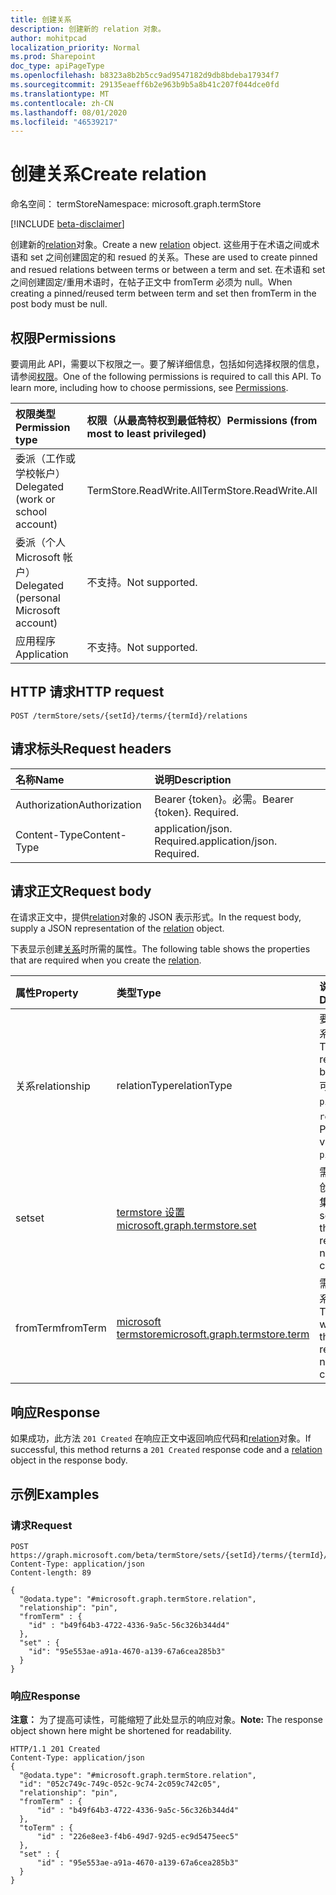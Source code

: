 ```yaml
---
title: 创建关系
description: 创建新的 relation 对象。
author: mohitpcad
localization_priority: Normal
ms.prod: Sharepoint
doc_type: apiPageType
ms.openlocfilehash: b8323a8b2b5cc9ad9547182d9db8bdeba17934f7
ms.sourcegitcommit: 29135eaeff6b2e963b9b5a8b41c207f044dce0fd
ms.translationtype: MT
ms.contentlocale: zh-CN
ms.lasthandoff: 08/01/2020
ms.locfileid: "46539217"
---
```

# <a name="create-relation"></a><span data-ttu-id="8b205-103">创建关系</span><span class="sxs-lookup"><span data-stu-id="8b205-103">Create relation</span></span>
<span data-ttu-id="8b205-104">命名空间： termStore</span><span class="sxs-lookup"><span data-stu-id="8b205-104">Namespace: microsoft.graph.termStore</span></span>

[!INCLUDE [beta-disclaimer](../../includes/beta-disclaimer.md)]

<span data-ttu-id="8b205-105">创建新的[relation](../resources/termstore-relation.md)对象。</span><span class="sxs-lookup"><span data-stu-id="8b205-105">Create a new [relation](../resources/termstore-relation.md) object.</span></span> <span data-ttu-id="8b205-106">这些用于在术语之间或术语和 set 之间创建固定的和 resued 的关系。</span><span class="sxs-lookup"><span data-stu-id="8b205-106">These are used to create pinned and resued relations between terms or between a term and set.</span></span> <span data-ttu-id="8b205-107">在术语和 set 之间创建固定/重用术语时，在帖子正文中 fromTerm 必须为 null。</span><span class="sxs-lookup"><span data-stu-id="8b205-107">When creating a pinned/reused term between term and set then fromTerm in the post body must be null.</span></span>

## <a name="permissions"></a><span data-ttu-id="8b205-108">权限</span><span class="sxs-lookup"><span data-stu-id="8b205-108">Permissions</span></span>
<span data-ttu-id="8b205-p102">要调用此 API，需要以下权限之一。要了解详细信息，包括如何选择权限的信息，请参阅[权限](/graph/permissions-reference)。</span><span class="sxs-lookup"><span data-stu-id="8b205-p102">One of the following permissions is required to call this API. To learn more, including how to choose permissions, see [Permissions](/graph/permissions-reference).</span></span>

|<span data-ttu-id="8b205-111">权限类型</span><span class="sxs-lookup"><span data-stu-id="8b205-111">Permission type</span></span>|<span data-ttu-id="8b205-112">权限（从最高特权到最低特权）</span><span class="sxs-lookup"><span data-stu-id="8b205-112">Permissions (from most to least privileged)</span></span>|
|:---|:---|
|<span data-ttu-id="8b205-113">委派（工作或学校帐户）</span><span class="sxs-lookup"><span data-stu-id="8b205-113">Delegated (work or school account)</span></span> |<span data-ttu-id="8b205-114">TermStore.ReadWrite.All</span><span class="sxs-lookup"><span data-stu-id="8b205-114">TermStore.ReadWrite.All</span></span> |
|<span data-ttu-id="8b205-115">委派（个人 Microsoft 帐户）</span><span class="sxs-lookup"><span data-stu-id="8b205-115">Delegated (personal Microsoft account)</span></span> | <span data-ttu-id="8b205-116">不支持。</span><span class="sxs-lookup"><span data-stu-id="8b205-116">Not supported.</span></span>    |
|<span data-ttu-id="8b205-117">应用程序</span><span class="sxs-lookup"><span data-stu-id="8b205-117">Application</span></span> | <span data-ttu-id="8b205-118">不支持。</span><span class="sxs-lookup"><span data-stu-id="8b205-118">Not supported.</span></span> |


## <a name="http-request"></a><span data-ttu-id="8b205-119">HTTP 请求</span><span class="sxs-lookup"><span data-stu-id="8b205-119">HTTP request</span></span>

<!-- {
  "blockType": "ignored"
}
-->
``` http
POST /termStore/sets/{setId}/terms/{termId}/relations
```

## <a name="request-headers"></a><span data-ttu-id="8b205-120">请求标头</span><span class="sxs-lookup"><span data-stu-id="8b205-120">Request headers</span></span>
|<span data-ttu-id="8b205-121">名称</span><span class="sxs-lookup"><span data-stu-id="8b205-121">Name</span></span>|<span data-ttu-id="8b205-122">说明</span><span class="sxs-lookup"><span data-stu-id="8b205-122">Description</span></span>|
|:---|:---|
|<span data-ttu-id="8b205-123">Authorization</span><span class="sxs-lookup"><span data-stu-id="8b205-123">Authorization</span></span>|<span data-ttu-id="8b205-p103">Bearer {token}。必需。</span><span class="sxs-lookup"><span data-stu-id="8b205-p103">Bearer {token}. Required.</span></span>|
|<span data-ttu-id="8b205-126">Content-Type</span><span class="sxs-lookup"><span data-stu-id="8b205-126">Content-Type</span></span>|<span data-ttu-id="8b205-p104">application/json. Required.</span><span class="sxs-lookup"><span data-stu-id="8b205-p104">application/json. Required.</span></span>|

## <a name="request-body"></a><span data-ttu-id="8b205-129">请求正文</span><span class="sxs-lookup"><span data-stu-id="8b205-129">Request body</span></span>
<span data-ttu-id="8b205-130">在请求正文中，提供[relation](../resources/termstore-relation.md)对象的 JSON 表示形式。</span><span class="sxs-lookup"><span data-stu-id="8b205-130">In the request body, supply a JSON representation of the [relation](../resources/termstore-relation.md) object.</span></span>

<span data-ttu-id="8b205-131">下表显示创建[关系](../resources/termstore-relation.md)时所需的属性。</span><span class="sxs-lookup"><span data-stu-id="8b205-131">The following table shows the properties that are required when you create the [relation](../resources/termstore-relation.md).</span></span>

|<span data-ttu-id="8b205-132">属性</span><span class="sxs-lookup"><span data-stu-id="8b205-132">Property</span></span>|<span data-ttu-id="8b205-133">类型</span><span class="sxs-lookup"><span data-stu-id="8b205-133">Type</span></span>|<span data-ttu-id="8b205-134">说明</span><span class="sxs-lookup"><span data-stu-id="8b205-134">Description</span></span>|
|:---|:---|:---|
|<span data-ttu-id="8b205-135">关系</span><span class="sxs-lookup"><span data-stu-id="8b205-135">relationship</span></span>|<span data-ttu-id="8b205-136">relationType</span><span class="sxs-lookup"><span data-stu-id="8b205-136">relationType</span></span>|<span data-ttu-id="8b205-137">要创建的关系类型。</span><span class="sxs-lookup"><span data-stu-id="8b205-137">Type of relation to be created.</span></span> <span data-ttu-id="8b205-138">可取值为：`pin`、`reuse`。</span><span class="sxs-lookup"><span data-stu-id="8b205-138">Possible values are: `pin`, `reuse`.</span></span>|
|<span data-ttu-id="8b205-139">set</span><span class="sxs-lookup"><span data-stu-id="8b205-139">set</span></span>| [<span data-ttu-id="8b205-140">termstore 设置</span><span class="sxs-lookup"><span data-stu-id="8b205-140">microsoft.graph.termstore.set</span></span>](../resources/termstore-set.md)| <span data-ttu-id="8b205-141">需要在其中创建关系的集合。</span><span class="sxs-lookup"><span data-stu-id="8b205-141">The set where the relationship needs to be created.</span></span>
|<span data-ttu-id="8b205-142">fromTerm</span><span class="sxs-lookup"><span data-stu-id="8b205-142">fromTerm</span></span>| [<span data-ttu-id="8b205-143">microsoft termstore</span><span class="sxs-lookup"><span data-stu-id="8b205-143">microsoft.graph.termstore.term</span></span>](../resources/termstore-term.md) | <span data-ttu-id="8b205-144">需要创建关系的术语。</span><span class="sxs-lookup"><span data-stu-id="8b205-144">The term with which the relationship needs to be created.</span></span>



## <a name="response"></a><span data-ttu-id="8b205-145">响应</span><span class="sxs-lookup"><span data-stu-id="8b205-145">Response</span></span>

<span data-ttu-id="8b205-146">如果成功，此方法 `201 Created` 在响应正文中返回响应代码和[relation](../resources/termstore-relation.md)对象。</span><span class="sxs-lookup"><span data-stu-id="8b205-146">If successful, this method returns a `201 Created` response code and a [relation](../resources/termstore-relation.md) object in the response body.</span></span>

## <a name="examples"></a><span data-ttu-id="8b205-147">示例</span><span class="sxs-lookup"><span data-stu-id="8b205-147">Examples</span></span>

### <a name="request"></a><span data-ttu-id="8b205-148">请求</span><span class="sxs-lookup"><span data-stu-id="8b205-148">Request</span></span>

``` http
POST https://graph.microsoft.com/beta/termStore/sets/{setId}/terms/{termId}/relations
Content-Type: application/json
Content-length: 89

{
  "@odata.type": "#microsoft.graph.termStore.relation",
  "relationship": "pin",
  "fromTerm" : {
    "id" : "b49f64b3-4722-4336-9a5c-56c326b344d4"
  },
  "set" : {
    "id": "95e553ae-a91a-4670-a139-67a6cea285b3"
  }
}
```


### <a name="response"></a><span data-ttu-id="8b205-149">响应</span><span class="sxs-lookup"><span data-stu-id="8b205-149">Response</span></span>
<span data-ttu-id="8b205-150">**注意：** 为了提高可读性，可能缩短了此处显示的响应对象。</span><span class="sxs-lookup"><span data-stu-id="8b205-150">**Note:** The response object shown here might be shortened for readability.</span></span>
<!-- {
  "blockType": "response",
  "truncated": true,
  "@odata.type": "microsoft.graph.termstore.relation"
}
-->
``` http
HTTP/1.1 201 Created
Content-Type: application/json
{
  "@odata.type": "#microsoft.graph.termStore.relation",
  "id": "052c749c-749c-052c-9c74-2c059c742c05",
  "relationship": "pin",
  "fromTerm" : {
      "id" : "b49f64b3-4722-4336-9a5c-56c326b344d4"
  },
  "toTerm" : {
      "id" : "226e8ee3-f4b6-49d7-92d5-ec9d5475eec5"
  },
  "set" : {
      "id" : "95e553ae-a91a-4670-a139-67a6cea285b3"
  }
}
```

[microsoft.graph.termStore.set]: ../resources/termstore-set.md
[microsoft.graph.termStore.term]: ../resources/termstore-term.md
[microsoft.graph.termStore.relation]: ../resources/termstore-relation.md


<!--
{
  "type": "#page.annotation",
  "description": "Create a pinned term entity in termStore",
  "keywords": "term,termStore",
  "section": "documentation",
  "tocPath": "termStore/Pinned term",
  "suppressions": [
  ]
}
-->
